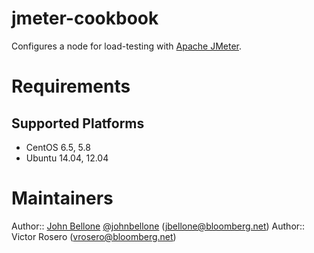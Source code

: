 jmeter-cookbook
===============
Configures a node for load-testing with [Apache JMeter][3].

# Requirements

## Supported Platforms
- CentOS 6.5, 5.8
- Ubuntu 14.04, 12.04

# Maintainers

Author:: [John Bellone][1] [@johnbellone][2] (<jbellone@bloomberg.net>)
Author:: Victor Rosero (<vrosero@bloomberg.net>)

[1]: https://github.com/johnbellone
[2]: https://twitter.com/johnbellone
[3]: http://jmeter.apache.org/
